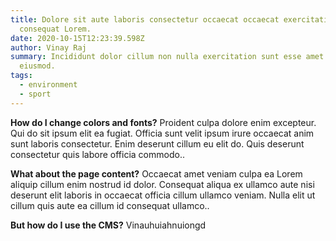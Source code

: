 ```yaml
---
title: Dolore sit aute laboris consectetur occaecat occaecat exercitation nulla
  consequat Lorem.
date: 2020-10-15T12:23:39.598Z
author: Vinay Raj
summary: Incididunt dolor cillum non nulla exercitation sunt esse amet cupidatat
  eiusmod.
tags:
  - environment
  - sport
---
```

**How do I change colors and fonts?**
Proident culpa dolore enim excepteur. Qui do sit ipsum elit ea fugiat. Officia sunt velit ipsum irure occaecat anim sunt laboris consectetur. Enim deserunt cillum eu elit do. Quis deserunt consectetur quis labore officia commodo..

**What about the page content?**
Occaecat amet veniam culpa ea Lorem aliquip cillum enim nostrud id dolor. Consequat aliqua ex ullamco aute nisi deserunt elit laboris in occaecat officia cillum ullamco veniam. Nulla elit ut cillum quis aute ea cillum id consequat ullamco..

**But how do I use the CMS?**
Vinauhuiahnuiongd